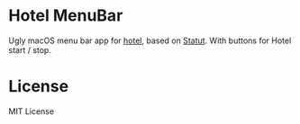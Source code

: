 # Hotel MenuBar

Ugly macOS menu bar app for [hotel](https://github.com/typicode/hotel), based on [Statut](https://github.com/djyde/Statut).
With buttons for Hotel start / stop.

# License

MIT License
